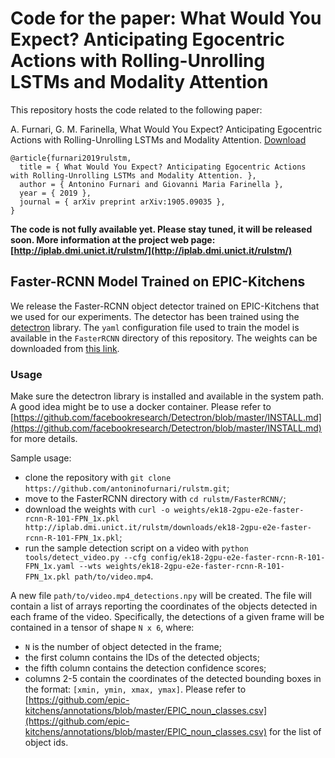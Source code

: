 # Code for the paper: What Would You Expect? Anticipating Egocentric Actions with Rolling-Unrolling LSTMs and Modality Attention
This repository hosts the code related to the following paper:

A. Furnari, G. M. Farinella, What Would You Expect? Anticipating Egocentric Actions with Rolling-Unrolling LSTMs and Modality Attention. [Download](https://arxiv.org/pdf/1905.09035.pdf)

```
@article{furnari2019rulstm, 
  title = { What Would You Expect? Anticipating Egocentric Actions with Rolling-Unrolling LSTMs and Modality Attention. }, 
  author = { Antonino Furnari and Giovanni Maria Farinella },
  year = { 2019 },
  journal = { arXiv preprint arXiv:1905.09035 },
}
```
**The code is not fully available yet. Please stay tuned, it will be released soon. More information at the project web page: [http://iplab.dmi.unict.it/rulstm/](http://iplab.dmi.unict.it/rulstm/)**

## Faster-RCNN Model Trained on EPIC-Kitchens
We release the Faster-RCNN object detector trained on EPIC-Kitchens that we used for our experiments. The detector has been trained using the [detectron](https://github.com/facebookresearch/Detectron) library. The `yaml` configuration file used to train the model is available in the `FasterRCNN` directory of this repository. The weights can be downloaded from [this link](http://iplab.dmi.unict.it/rulstm/downloads/ek18-2gpu-e2e-faster-rcnn-R-101-FPN_1x.pkl).

### Usage
Make sure the detectron library is installed and available in the system path. A good idea might be to use a docker container. Please refer to [https://github.com/facebookresearch/Detectron/blob/master/INSTALL.md](https://github.com/facebookresearch/Detectron/blob/master/INSTALL.md) for more details.

Sample usage:
 * clone the repository with `git clone https://github.com/antoninofurnari/rulstm.git`;
 * move to the FasterRCNN directory with `cd rulstm/FasterRCNN/`;
 * download the weights with `curl -o weights/ek18-2gpu-e2e-faster-rcnn-R-101-FPN_1x.pkl http://iplab.dmi.unict.it/rulstm/downloads/ek18-2gpu-e2e-faster-rcnn-R-101-FPN_1x.pkl`;
 * run the sample detection script on a video with `python tools/detect_video.py --cfg config/ek18-2gpu-e2e-faster-rcnn-R-101-FPN_1x.yaml --wts weights/ek18-2gpu-e2e-faster-rcnn-R-101-FPN_1x.pkl path/to/video.mp4`.
 
A new file `path/to/video.mp4_detections.npy` will be created. The file will contain a list of arrays reporting the coordinates of the objects detected in each frame of the video. Specifically, the detections of a given frame will be contained in a tensor of shape `N x 6`, where:
 * `N` is the number of object detected in the frame;
 * the first column contains the IDs of the detected objects;
 * the fifth column contains the detection confidence scores;
 * columns 2-5 contain the coordinates of the detected bounding boxes in the format: `[xmin, ymin, xmax, ymax]`.
Please refer to [https://github.com/epic-kitchens/annotations/blob/master/EPIC_noun_classes.csv](https://github.com/epic-kitchens/annotations/blob/master/EPIC_noun_classes.csv) for the list of object ids.
